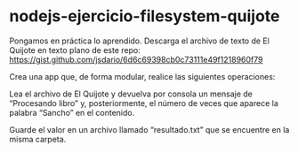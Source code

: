 # nodejs-ejercicio-filesystem-quijote

Pongamos en práctica lo aprendido. Descarga el archivo de texto de El Quijote en texto plano de este repo: https://gist.github.com/jsdario/6d6c69398cb0c73111e49f1218960f79

Crea una app que, de forma modular, realice las siguientes operaciones:

Lea el archivo de El Quijote y devuelva por consola un mensaje de “Procesando libro” y, posteriormente, el número de veces que aparece la palabra “Sancho” en el contenido.


Guarde el valor en un archivo llamado “resultado.txt” que se encuentre en la misma carpeta.
